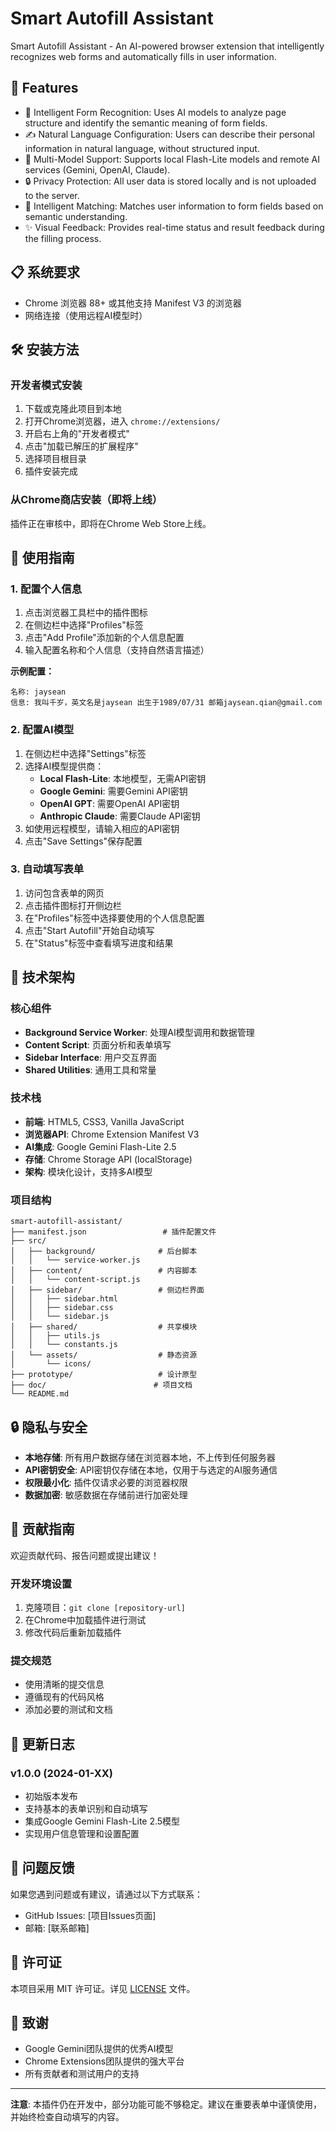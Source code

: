 # Smart Autofill Assistant

Smart Autofill Assistant - An AI-powered browser extension that intelligently recognizes web forms and automatically fills in user information.

## 🚀 Features

- 🧠 Intelligent Form Recognition: Uses AI models to analyze page structure and identify the semantic meaning of form fields.
- ✍️ Natural Language Configuration: Users can describe their personal information in natural language, without structured input.
- 🤖 Multi-Model Support: Supports local Flash-Lite models and remote AI services (Gemini, OpenAI, Claude).
- 🔒 Privacy Protection: All user data is stored locally and is not uploaded to the server.
- 🎯 Intelligent Matching: Matches user information to form fields based on semantic understanding.
- ✨ Visual Feedback: Provides real-time status and result feedback during the filling process.



## 📋 系统要求

- Chrome 浏览器 88+ 或其他支持 Manifest V3 的浏览器
- 网络连接（使用远程AI模型时）

## 🛠️ 安装方法

### 开发者模式安装

1. 下载或克隆此项目到本地
2. 打开Chrome浏览器，进入 `chrome://extensions/`
3. 开启右上角的"开发者模式"
4. 点击"加载已解压的扩展程序"
5. 选择项目根目录
6. 插件安装完成

### 从Chrome商店安装（即将上线）

插件正在审核中，即将在Chrome Web Store上线。

## 📖 使用指南

### 1. 配置个人信息

1. 点击浏览器工具栏中的插件图标
2. 在侧边栏中选择"Profiles"标签
3. 点击"Add Profile"添加新的个人信息配置
4. 输入配置名称和个人信息（支持自然语言描述）

**示例配置：**
```
名称: jaysean
信息: 我叫千岁，英文名是jaysean 出生于1989/07/31 邮箱jaysean.qian@gmail.com
```

### 2. 配置AI模型

1. 在侧边栏中选择"Settings"标签
2. 选择AI模型提供商：
   - **Local Flash-Lite**: 本地模型，无需API密钥
   - **Google Gemini**: 需要Gemini API密钥
   - **OpenAI GPT**: 需要OpenAI API密钥
   - **Anthropic Claude**: 需要Claude API密钥
3. 如使用远程模型，请输入相应的API密钥
4. 点击"Save Settings"保存配置

### 3. 自动填写表单

1. 访问包含表单的网页
2. 点击插件图标打开侧边栏
3. 在"Profiles"标签中选择要使用的个人信息配置
4. 点击"Start Autofill"开始自动填写
5. 在"Status"标签中查看填写进度和结果

## 🔧 技术架构

### 核心组件

- **Background Service Worker**: 处理AI模型调用和数据管理
- **Content Script**: 页面分析和表单填写
- **Sidebar Interface**: 用户交互界面
- **Shared Utilities**: 通用工具和常量

### 技术栈

- **前端**: HTML5, CSS3, Vanilla JavaScript
- **浏览器API**: Chrome Extension Manifest V3
- **AI集成**: Google Gemini Flash-Lite 2.5
- **存储**: Chrome Storage API (localStorage)
- **架构**: 模块化设计，支持多AI模型

### 项目结构

```
smart-autofill-assistant/
├── manifest.json                 # 插件配置文件
├── src/
│   ├── background/              # 后台脚本
│   │   └── service-worker.js
│   ├── content/                 # 内容脚本
│   │   └── content-script.js
│   ├── sidebar/                 # 侧边栏界面
│   │   ├── sidebar.html
│   │   ├── sidebar.css
│   │   └── sidebar.js
│   ├── shared/                  # 共享模块
│   │   ├── utils.js
│   │   └── constants.js
│   └── assets/                  # 静态资源
│       └── icons/
├── prototype/                   # 设计原型
├── doc/                        # 项目文档
└── README.md
```

## 🔒 隐私与安全

- **本地存储**: 所有用户数据存储在浏览器本地，不上传到任何服务器
- **API密钥安全**: API密钥仅存储在本地，仅用于与选定的AI服务通信
- **权限最小化**: 插件仅请求必要的浏览器权限
- **数据加密**: 敏感数据在存储前进行加密处理

## 🤝 贡献指南

欢迎贡献代码、报告问题或提出建议！

### 开发环境设置

1. 克隆项目：`git clone [repository-url]`
2. 在Chrome中加载插件进行测试
3. 修改代码后重新加载插件

### 提交规范

- 使用清晰的提交信息
- 遵循现有的代码风格
- 添加必要的测试和文档

## 📝 更新日志

### v1.0.0 (2024-01-XX)
- 初始版本发布
- 支持基本的表单识别和自动填写
- 集成Google Gemini Flash-Lite 2.5模型
- 实现用户信息管理和设置配置

## 🐛 问题反馈

如果您遇到问题或有建议，请通过以下方式联系：

- GitHub Issues: [项目Issues页面]
- 邮箱: [联系邮箱]

## 📄 许可证

本项目采用 MIT 许可证。详见 [LICENSE](LICENSE) 文件。

## 🙏 致谢

- Google Gemini团队提供的优秀AI模型
- Chrome Extensions团队提供的强大平台
- 所有贡献者和测试用户的支持

---

**注意**: 本插件仍在开发中，部分功能可能不够稳定。建议在重要表单中谨慎使用，并始终检查自动填写的内容。